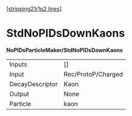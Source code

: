 [[stripping21r1p2 lines]](./stripping21r1p2-index)

# StdNoPIDsDownKaons

**NoPIDsParticleMaker/StdNoPIDsDownKaons**

|                 |                    |
|-----------------|--------------------|
| Inputs          | []               |
| Input           | Rec/ProtoP/Charged |
| DecayDescriptor | Kaon               |
| Output          | None               |
| Particle        | kaon               |
